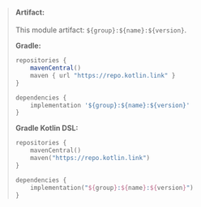 > #### Artifact:
>
> This module artifact: `${group}:${name}:${version}`.
>
>
> **Gradle:**
>
> ```groovy
> repositories {
>     mavenCentral()
>     maven { url "https://repo.kotlin.link" }
> }
> 
> dependencies {
>     implementation '${group}:${name}:${version}'
> }
> ```
> **Gradle Kotlin DSL:**
>
> ```kotlin
> repositories {
>     mavenCentral()
>     maven("https://repo.kotlin.link")
> }
> 
> dependencies {
>     implementation("${group}:${name}:${version}")
> }
> ```